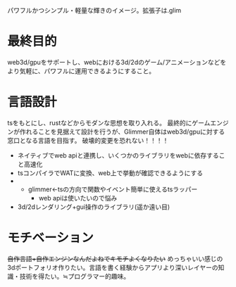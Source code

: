 パワフルかつシンプル・軽量な輝きのイメージ。拡張子は.glim
# 最終目的
web3d/gpuをサポートし、webにおける3d/2dのゲーム/アニメーションなどをより気軽に、パワフルに運用できるようにすること。
# 言語設計
tsをもとにし、rustなどからモダンな思想を取り入れる。
最終的にゲームエンジンが作れることを見据えて設計を行うが、Glimmer自体はweb3d/gpuに対する窓口となる言語を目指す。
破壊的変更を恐れない！！！！
- ネイティブでweb apiと連携し、いくつかのライブラリをwebに依存すること高速化
- tsコンパイラでWATに変換、web上で挙動が確認できるようにする
- - glimmer←tsの方向で関数やイベント簡単に使えるtsラッパー
	- web apiは使いたいので悩み
- 3d/2dレンダリング+gui操作のライブラリ(遥か遠い目)
# モチベーション
~~自作言語+自作エンジンなんだよねでキモチよくなりたい~~
めっちゃいい感じの3dポートフォリオ作りたい。言語を書く経験からアプリより深いレイヤーの知識・技術を得たい。≒プログラマー的趣味。